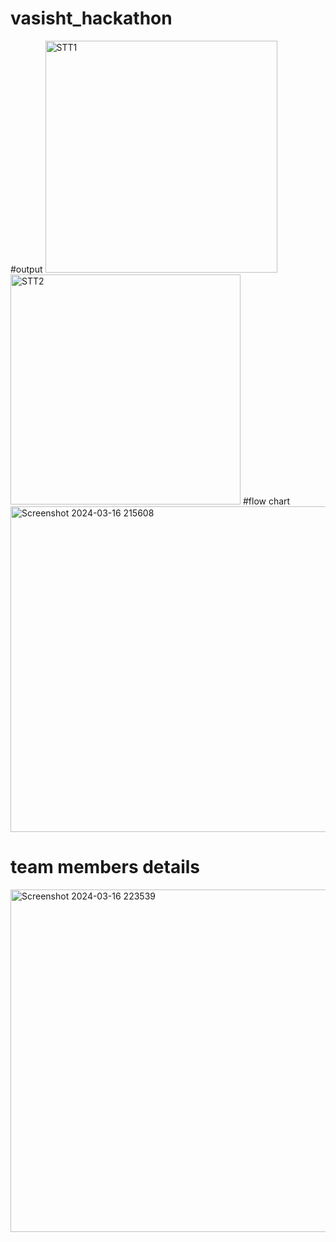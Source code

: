 # vasisht_hackathon

#output
<img width="371" alt="STT1" src="https://github.com/Pradeepyadav29/vasisht_hackathon/assets/159606456/ec8de077-7210-489e-9196-dd21b337230d">
<img width="368" alt="STT2" src="https://github.com/Pradeepyadav29/vasisht_hackathon/assets/159606456/657154f5-2896-4116-ae3b-e82bf475506a">
#flow chart
<img width="521" alt="Screenshot 2024-03-16 215608" src="https://github.com/Pradeepyadav29/vasisht_hackathon/assets/159606456/1434cb31-1e61-4977-b996-051a260508da">
# team members details
<img width="548" alt="Screenshot 2024-03-16 223539" src="https://github.com/Pradeepyadav29/vasisht_hackathon/assets/159606456/30ee9569-d48b-476a-a3eb-4a6ef21254d9">
